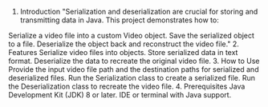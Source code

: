1. Introduction
"Serialization and deserialization are crucial for storing and transmitting data in Java. This project demonstrates how to:

Serialize a video file into a custom Video object.
Save the serialized object to a file.
Deserialize the object back and reconstruct the video file."
2. Features
Serialize video files into objects.
Store serialized data in text format.
Deserialize the data to recreate the original video file.
3. How to Use
Provide the input video file path and the destination paths for serialized and deserialized files.
Run the Serialization class to create a serialized file.
Run the Deserialization class to recreate the video file.
4. Prerequisites
Java Development Kit (JDK) 8 or later.
IDE or terminal with Java support.

